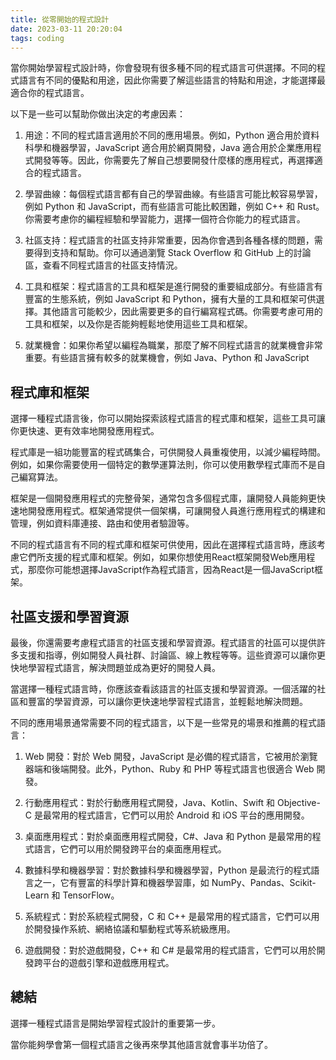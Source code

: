 ```yaml
---
title: 從零開始的程式設計
date: 2023-03-11 20:20:04
tags: coding
---
```


當你開始學習程式設計時，你會發現有很多種不同的程式語言可供選擇。不同的程式語言有不同的優點和用途，因此你需要了解這些語言的特點和用途，才能選擇最適合你的程式語言。

以下是一些可以幫助你做出決定的考慮因素：

1. 用途：不同的程式語言適用於不同的應用場景。例如，Python 適合用於資料科學和機器學習，JavaScript 適合用於網頁開發，Java 適合用於企業應用程式開發等等。因此，你需要先了解自己想要開發什麼樣的應用程式，再選擇適合的程式語言。

2. 學習曲線：每個程式語言都有自己的學習曲線。有些語言可能比較容易學習，例如 Python 和 JavaScript，而有些語言可能比較困難，例如 C++ 和 Rust。你需要考慮你的編程經驗和學習能力，選擇一個符合你能力的程式語言。

3. 社區支持：程式語言的社區支持非常重要，因為你會遇到各種各樣的問題，需要得到支持和幫助。你可以通過瀏覽 Stack Overflow 和 GitHub 上的討論區，查看不同程式語言的社區支持情況。

4. 工具和框架：程式語言的工具和框架是進行開發的重要組成部分。有些語言有豐富的生態系統，例如 JavaScript 和 Python，擁有大量的工具和框架可供選擇。其他語言可能較少，因此需要更多的自行編寫程式碼。你需要考慮可用的工具和框架，以及你是否能夠輕鬆地使用這些工具和框架。

5. 就業機會：如果你希望以編程為職業，那麼了解不同程式語言的就業機會非常重要。有些語言擁有較多的就業機會，例如 Java、Python 和 JavaScript

## 程式庫和框架

選擇一種程式語言後，你可以開始探索該程式語言的程式庫和框架，這些工具可讓你更快速、更有效率地開發應用程式。

程式庫是一組功能豐富的程式碼集合，可供開發人員重複使用，以減少編程時間。例如，如果你需要使用一個特定的數學運算法則，你可以使用數學程式庫而不是自己編寫算法。

框架是一個開發應用程式的完整骨架，通常包含多個程式庫，讓開發人員能夠更快速地開發應用程式。框架通常提供一個架構，可讓開發人員進行應用程式的構建和管理，例如資料庫連接、路由和使用者驗證等。

不同的程式語言有不同的程式庫和框架可供使用，因此在選擇程式語言時，應該考慮它們所支援的程式庫和框架。例如，如果你想使用React框架開發Web應用程式，那麼你可能想選擇JavaScript作為程式語言，因為React是一個JavaScript框架。

## 社區支援和學習資源

最後，你還需要考慮程式語言的社區支援和學習資源。程式語言的社區可以提供許多支援和指導，例如開發人員社群、討論區、線上教程等等。這些資源可以讓你更快地學習程式語言，解決問題並成為更好的開發人員。

當選擇一種程式語言時，你應該查看該語言的社區支援和學習資源。一個活躍的社區和豐富的學習資源，可以讓你更快速地學習程式語言，並輕鬆地解決問題。

不同的應用場景通常需要不同的程式語言，以下是一些常見的場景和推薦的程式語言：

1. Web 開發：對於 Web 開發，JavaScript 是必備的程式語言，它被用於瀏覽器端和後端開發。此外，Python、Ruby 和 PHP 等程式語言也很適合 Web 開發。

2. 行動應用程式：對於行動應用程式開發，Java、Kotlin、Swift 和 Objective-C 是最常用的程式語言，它們可以用於 Android 和 iOS 平台的應用開發。

3. 桌面應用程式：對於桌面應用程式開發，C#、Java 和 Python 是最常用的程式語言，它們可以用於開發跨平台的桌面應用程式。

4. 數據科學和機器學習：對於數據科學和機器學習，Python 是最流行的程式語言之一，它有豐富的科學計算和機器學習庫，如 NumPy、Pandas、Scikit-Learn 和 TensorFlow。

5. 系統程式：對於系統程式開發，C 和 C++ 是最常用的程式語言，它們可以用於開發操作系統、網絡協議和驅動程式等系統級應用。

6. 遊戲開發：對於遊戲開發，C++ 和 C# 是最常用的程式語言，它們可以用於開發跨平台的遊戲引擎和遊戲應用程式。

## 總結

選擇一種程式語言是開始學習程式設計的重要第一步。

當你能夠學會第一個程式語言之後再來學其他語言就會事半功倍了。
